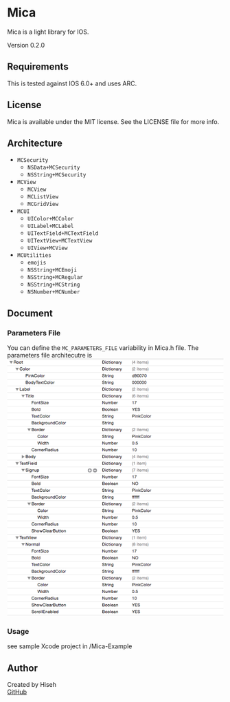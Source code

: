 # Mica
Mica is a light library for IOS. 

Version 0.2.0

## Requirements
This is tested against IOS 6.0+ and uses ARC.

## License
Mica is available under the MIT license. See the LICENSE file for more info.

## Architecture
* `MCSecurity`
	- `NSData+MCSecurity`
	- `NSString+MCSecurity`
* `MCView`
	- `MCView`
	- `MCListView`
	- `MCGridView`
* `MCUI`
	- `UIColor+MCColor`
	- `UILabel+MCLabel`
	- `UITextField+MCTextField`
	- `UITextView+MCTextView`
	- `UIView+MCView`
* `MCUtilities`
	- `emojis`
	- `NSString+MCEmoji`
	- `NSString+MCRegular`
	- `NSString+MCString`
	- `NSNumber+MCNumber`

## Document
### Parameters File
You can define the `MC_PARAMETERS_FILE` variability in Mica.h file. The parameters file architecutre is
![Parameters File Screenshot](/doc/parameters_file_screenshot.png)

### Usage
see sample Xcode project in /Mica-Example

## Author
Created by Hiseh<br />
[GitHub](https://github.com/hiseh/Mica.git)

